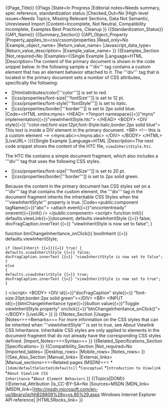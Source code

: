 {{Page_Title}}
{{Flags
|State=In Progress
|Editorial notes=Needs summary, spec reference, standardization status 
|Checked_Out=No
|High-level issues=Needs Topics, Missing Relevant Sections, Data Not Semantic, Unreviewed Import
|Content=Incomplete, Not Neutral, Compatibility Incomplete, Examples Best Practices, Cleanup
}}
{{Standardization_Status}}
{{API_Name}}
{{Summary_Section}}
{{API_Object_Property
|Property_applies_to=css/cssom/properties
|Read_only=No
|Example_object_name=
|Return_value_name=
|Javascript_data_type=
|Return_value_description=
|Example_value_name=
}}
{{Examples_Section
|Not_required=No
|Examples={{Single Example
|Language=HTML
|Description=The content of the primary document is shown in the code snippet below. In the following sample a '''div''' tag contains a custom element that has an element behavior attached to it. The '''div''' tag that is located in the primary document sets a number of CSS attributes, specifically the following:

<li>
[[html/attributes/color|'''color''']] is set to red.</li>
<li>
[[css/properties/font-size|'''fontSize''']] is set to 12 pt.</li>
<li>
[[css/properties/font-style|'''fontStyle''']] is set to italic. </li>
<li>
[[css/properties/border|'''border''']] is set to 2px solid blue. </li>
|Code=&lt;HTML xmlns:myns&gt;
&lt;HEAD&gt;
&lt;?import namespace{{=}}"myns" implementation{{=}}"viewInheritStyle.htc"&gt; 
&lt;/HEAD&gt;
&lt;BODY&gt;
&lt;DIV style{{=}} "color:red;font-size:12pt;font-Style:italic;border:2px solid blue"&gt;
This text is inside a DIV element in the primary document.
&lt;BR&gt;
&lt;!-- this is a custom element --&gt;
&lt;myns:abc&gt;&lt;/myns:abc&gt;
&lt;/DIV&gt;
&lt;/BODY&gt;
&lt;/HTML&gt;
|LiveURL=
}}{{Single Example
|Language=HTML
|Description=The next code snippet shows the content of the HTC file,  <code>viewInheritStyle.htc</code>.

The HTC file contains a simple document fragment, which also includes a '''div''' tag that uses the following CSS styles.

<li>
[[css/properties/font-size|'''fontSize''']] is set to 20 pt.</li>
<li>
[[css/properties/border|'''border''']] is set to 2px solid green.</li>

Because the content in the primary document has CSS styles set on a '''div''' tag that contains the custom element, the '''div''' tag in the document fragment  inherits the inheritable CSS Styles when the '''viewInheritStyle''' property is true.
|Code=&lt;public:component tagName{{=}}"abc"&gt;
&lt;attach event{{=}}"oncontentready" onevent{{=}}init() /&gt;
&lt;/public:component&gt;
&lt;script&gt; 
function init(){
defaults.viewLink{{=}}document;
defaults.viewInheritStyle {{=}} false;
docFragCaption.innerText {{=}} "viewInheritStyle is now set to false";
}

function btnChangeInheritance_onClick(){
boolInherit {{=}} defaults.viewInheritStyle;

	if (boolInherit {{=}}{{=}} true) {
	defaults.viewInheritStyle {{=}} false;
	docFragCaption.innerText {{=}} "viewInheritStyle is now set to false";
	}
	else
	{
	defaults.viewInheritStyle {{=}} true;
	docFragCaption.innerText {{=}} "viewInheritStyle is now set to true";
	}
}
&lt;/script&gt;
&lt;BODY&gt;
&lt;DIV id{{=}}"docFragCaption" style{{=}} "font-size:20pt;border:2px solid green"&gt;&lt;/DIV&gt;
&lt;BR&gt;
&lt;INPUT id{{=}}btnChangeInheritance type{{=}}button value{{=}}"Toggle viewInheritStyle property" onclick{{=}}"btnChangeInheritance_onClick()"&gt;
&lt;/BODY&gt;
|LiveURL=
}}
}}
{{Notes_Section
|Usage=
|Notes====Remarks===
For more information on the CSS styles that can be inherited when '''viewInheritStyle''' is set to true, see About Viewlink CSS Inheritance. Inheritable CSS styles are only applied to elements in the document fragment that do not already have the corresponding CSS styles defined.
|Import_Notes====Syntax===
}}
{{Related_Specifications_Section
|Specifications=
}}
{{Compatibility_Section
|Not_required=No
|Imported_tables=
|Desktop_rows=
|Mobile_rows=
|Notes_rows=
}}
{{See_Also_Section
|Manual_links=
|External_links=
|Manual_sections====Related pages (MSDN)===
*<code>[[dom/defaultSelected|defaults]]</code>
*<code>Conceptual</code>
*<code>Introduction to Viewlink</code>
*<code>About Viewlink CSS Inheritance</code>
*<code>About Element Behaviors</code>
}}
{{Topics|DOM}}
{{External_Attribution
|Is_CC-BY-SA=No
|Sources=MSDN
|MDN_link=
|MSDN_link=[http://msdn.microsoft.com/en-us/library/ie/hh828809%28v=vs.85%29.aspx Windows Internet Explorer API reference]
|HTML5Rocks_link=
}}